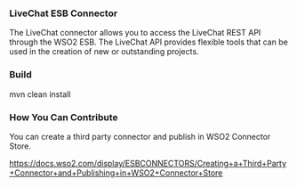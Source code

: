 ### LiveChat ESB Connector

The LiveChat connector allows you to access the LiveChat REST API through the WSO2 ESB. The LiveChat API
provides flexible tools that can be used in the creation of new or outstanding projects.

### Build

mvn clean install

### How You Can Contribute
You can create a third party connector and publish in WSO2 Connector Store.

https://docs.wso2.com/display/ESBCONNECTORS/Creating+a+Third+Party+Connector+and+Publishing+in+WSO2+Connector+Store